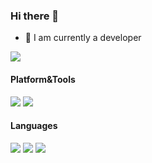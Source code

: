 ### Hi there 👋 

- 🔭 I am currently a developer

![](https://github-readme-stats.vercel.app/api?username=kfxiaoxia)
#### Platform&Tools

[![](https://img.shields.io/badge/macOS-BigSur-EA3F4F?style=flat-square&logo=Apple)](<[https://](https://www.apple.com/macos/big-sur/)>) [![](https://img.shields.io/badge/Xcode-12.5-4FACE8?style=flat-square&logo=Xcode)](<[https://](https://developer.apple.com/xcode/)>)  

#### Languages
[![](https://img.shields.io/badge/-Swift-DF5C43?style=flat-square&logo=Swift&logoColor=ffffff)](https://swift.org/)
[![](https://img.shields.io/badge/-python-3776AB?style=flat-square&logo=python&logoColor=ffffff)](https://www.python.org/)
[![](https://img.shields.io/badge/-Rust-327062?style=flat-square&logo=Rust&logoColor=ffffff)](https://www.rust-lang.org/)
